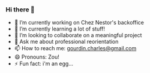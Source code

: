 ### Hi there 👋

- 🔭 I’m currently working on Chez Nestor's backoffice
- 🌱 I’m currently learning a lot of stuff! 
- 👯 I’m looking to collaborate on a meaningful project
- 💬 Ask me about professional reorientation
- 📫 How to reach me: gourdin.charles@gmail.com
- 😄 Pronouns: Zou!
- ⚡ Fun fact: i'm an egg... 
